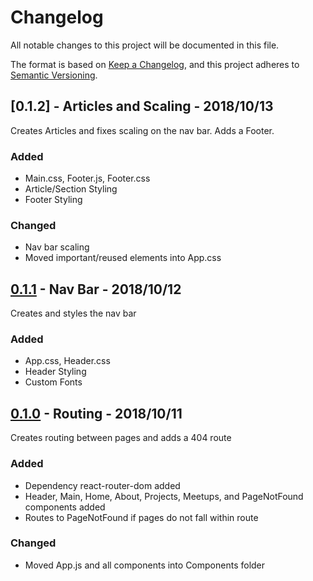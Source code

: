 # Changelog
All notable changes to this project will be documented in this file.

The format is based on [Keep a Changelog](https://keepachangelog.com/en/1.0.0/),
and this project adheres to [Semantic Versioning](https://semver.org/spec/v2.0.0.html).


## [0.1.2] - Articles and Scaling - 2018/10/13
Creates Articles and fixes scaling on the nav bar. Adds a Footer.

### Added
- Main.css, Footer.js, Footer.css
- Article/Section Styling
- Footer Styling

### Changed
- Nav bar scaling
- Moved important/reused elements into App.css

## [0.1.1] - Nav Bar - 2018/10/12
Creates and styles the nav bar

### Added
- App.css, Header.css
- Header Styling
- Custom Fonts

## [0.1.0] - Routing - 2018/10/11
Creates routing between pages and adds a 404 route

### Added
- Dependency react-router-dom added
- Header, Main, Home, About, Projects, Meetups, and PageNotFound components added
- Routes to PageNotFound if pages do not fall within route

### Changed
- Moved App.js and all components into Components folder

[0.1.1]:https://github.com/rusticpenguin/georgechios/tree/0.1.1
[0.1.0]:https://github.com/rusticpenguin/georgechios/tree/0.1.0
